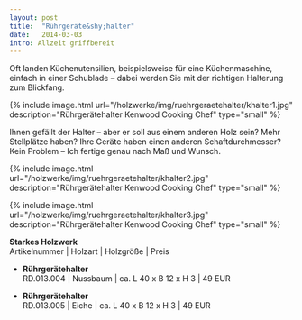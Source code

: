 ```yaml
---
layout: post
title:  "Rührgeräte&shy;halter"
date:   2014-03-03
intro: Allzeit griffbereit
---
```


Oft landen Küchenutensilien, beispielsweise für eine Küchenmaschine, 
einfach in einer Schublade – dabei werden Sie mit der richtigen Halterung zum Blickfang. 

{% include image.html url="/holzwerke/img/ruehrgeraetehalter/khalter1.jpg" description="Rührgerätehalter Kenwood Cooking Chef" type="small" %}

Ihnen gefällt der Halter – aber er soll aus einem anderen Holz sein? Mehr Stellplätze haben? 
Ihre Geräte haben einen anderen Schaftdurchmesser? Kein Problem – Ich fertige genau nach Maß und Wunsch.  

{% include image.html url="/holzwerke/img/ruehrgeraetehalter/khalter2.jpg" description="Rührgerätehalter Kenwood Cooking Chef" type="small" %}

{% include image.html url="/holzwerke/img/ruehrgeraetehalter/khalter3.jpg" description="Rührgerätehalter Kenwood Cooking Chef" type="small" %}


**Starkes Holzwerk**   
Artikelnummer \| Holzart \| Holzgröße \| Preis

* **Rührgerätehalter**       
	RD.013.004  \| 	Nussbaum \| ca. L 40 x B 12 x H 3 \| 49 EUR

* **Rührgerätehalter**       
	RD.013.005  \| 	Eiche \| ca. L 40 x B 12 x H 3 \| 49 EUR
